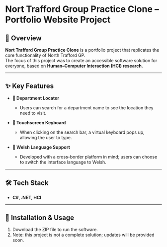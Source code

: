 # Nort Trafford Group Practice Clone – Portfolio Website Project  

## 📖 Overview  
**Nort Trafford Group Practice Clone** is a portfolio project that replicates the core functionality of North Trafford GP.  
The focus of this project was to create an accessible software solution for everyone, based on **Human–Computer Interaction (HCI) research**.  

---

## ✨ Key Features  

- **🔎 Department Locator**  
  - Users can search for a department name to see the location they need to visit.  

- **📅 Touchscreen Keyboard**  
  - When clicking on the search bar, a virtual keyboard pops up, allowing the user to type.  

- **🥗 Welsh Language Support**  
  - Developed with a cross-border platform in mind; users can choose to switch the interface language to Welsh.  

---

## 🛠️ Tech Stack  

- **C#, .NET, HCI**  

---

## 🚀 Installation & Usage  

1. Download the ZIP file to run the software.  
2. Note: this project is not a complete solution; updates will be provided soon.  
